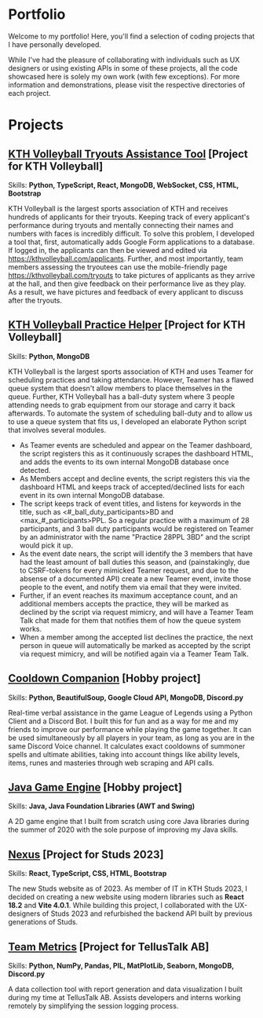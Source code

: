 # Portfolio 
Welcome to my portfolio! Here, you'll find a selection of coding projects that I have personally developed. 

While I've had the pleasure of collaborating with individuals such as UX designers or using existing APIs in some of these projects, all the code showcased here is solely my own work (with few exceptions). For more information and demonstrations, please visit the respective directories of each project.

# Projects
## [KTH Volleyball Tryouts Assistance Tool](https://github.com/wbigert/portfolio/tree/main/kthvb-teamer) [Project for KTH Volleyball]
Skills: **Python, TypeScript, React, MongoDB, WebSocket, CSS, HTML, Bootstrap**

KTH Volleyball is the largest sports association of KTH and receives hundreds of applicants for their tryouts. Keeping track of every applicant's performance during tryouts and mentally connecting their names and numbers with faces is incredibly difficult. To solve this problem, I developed a tool that, first, automatically adds Google Form applications to a database. If logged in, the applicants can then be viewed and edited via https://kthvolleyball.com/applicants. Further, and most importantly, team members assessing the tryoutees can use the mobile-friendly page  https://kthvolleyball.com/tryouts to take pictures of applicants as they arrive at the hall, and then give feedback on their performance live as they play. As a result, we have pictures and feedback of every applicant to discuss after the tryouts.

## [KTH Volleyball Practice Helper](https://github.com/wbigert/portfolio/tree/main/kthvb-teamer) [Project for KTH Volleyball]
Skills: **Python, MongoDB**

KTH Volleyball is the largest sports association of KTH and uses Teamer for scheduling practices and taking attendance. However, Teamer has a flawed queue system that doesn't allow members to place themselves in the queue. Further, KTH Volleyball has a ball-duty system where 3 people attending needs to grab equipment from our storage and carry it back afterwards. To automate the system of scheduling ball-duty and to allow us to use a queue system that fits us, I developed an elaborate Python script that involves several modules.
- As Teamer events are scheduled and appear on the Teamer dashboard, the script registers this as it continuously scrapes the dashboard HTML, and adds the events to its own internal MongoDB database once detected.
- As Members accept and decline events, the script registers this via the dashboard HTML and keeps track of accepted/declined lists for each event in its own internal MongoDB database.
- The script keeps track of event titles, and listens for keywords in the title, such as <\#\_ball\_duty\_participants>BD and <max\_\#\_participants>PPL. So a regular practice with a maximum of 28 participants, and 3 ball duty participants would be registered on Teamer by an administrator with the name "Practice 28PPL 3BD" and the script would pick it up.
- As the event date nears, the script will identify the 3 members that have had the least amount of ball duties this season, and (painstakingly, due to CSRF-tokens for every mimicked Teamer request, and due to the absense of a documented API) create a new Teamer event, invite those people to the event, and notify them via email that they were invited.
- Further, if an event reaches its maximum acceptance count, and an additional members accepts the practice, they will be marked as declined by the script via request mimicry, and will have a Teamer Team Talk chat made for them that notifies them of how the queue system works.
- When a member among the accepted list declines the practice, the next person in queue will automatically be marked as accepted by the script via request mimicry, and will be notified again via a Teamer Team Talk.

## [Cooldown Companion](https://github.com/wbigert/portfolio/tree/main/cooldown-companion) [Hobby project]
Skills: **Python, BeautifulSoup, Google Cloud API, MongoDB, Discord.py**

Real-time verbal assistance in the game League of Legends using a Python Client and a Discord Bot. I built this for fun and as a way for me and my friends to improve our  performance while playing the game together. It can be used simultaneously by all players in your team, as long as you are in the same Discord Voice channel. It calculates exact cooldowns of summoner spells and ultimate abilities, taking into account things like ability levels, items, runes and masteries through web scraping and API calls.

## [Java Game Engine](https://github.com/wbigert/portfolio/tree/main/java-game-engine) [Hobby project]
Skills: **Java, Java Foundation Libraries (AWT and Swing)**

A 2D game engine that I built from scratch using core Java libraries during the summer of 2020 with the sole purpose of improving my Java skills.

## [Nexus](https://github.com/wbigert/portfolio/tree/main/nexus) [Project for Studs 2023]
Skills: **React, TypeScript, CSS, HTML, Bootstrap**

The new Studs website as of 2023. As member of IT in KTH Studs 2023, I decided on creating a new website using modern libraries such as **React 18.2** and **Vite 4.0.1**. While building this project, I collaborated with the UX-designers of Studs 2023 and refurbished the backend API built by previous generations of Studs.

## [Team Metrics](https://github.com/wbigert/portfolio/tree/main/team-metrics) [Project for TellusTalk AB]
Skills: **Python, NumPy, Pandas, PIL, MatPlotLib, Seaborn, MongoDB, Discord.py**

A data collection tool with report generation and data visualization I built during my time at TellusTalk AB. Assists developers and interns working remotely by simplifying the session logging process.









